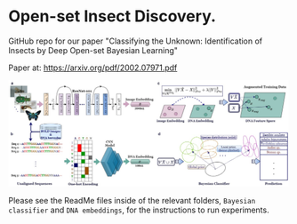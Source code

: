 # Open-set Insect Discovery.

GitHub repo for our paper "Classifying the Unknown: Identification of Insects by Deep Open-set Bayesian Learning" 

Paper at: https://arxiv.org/pdf/2002.07971.pdf

<p align="center">
  <img width="800" src="model_framework.jpg">
</p>
<p align="justify">


Please see the ReadMe files inside of the relevant folders, `Bayesian classifier` and `DNA embeddings`, for the instructions to run experiments.
